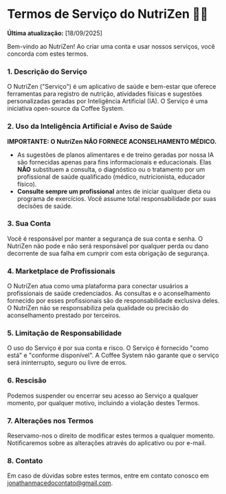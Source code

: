 # Termos de Serviço do NutriZen 👨‍⚖️

**Última atualização:** [18/09/2025]

Bem-vindo ao NutriZen! Ao criar uma conta e usar nossos serviços, você concorda com estes termos.

### 1. Descrição do Serviço
O NutriZen ("Serviço") é um aplicativo de saúde e bem-estar que oferece ferramentas para registro de nutrição, atividades físicas e sugestões personalizadas geradas por Inteligência Artificial (IA). O Serviço é uma iniciativa open-source da Coffee System.

### 2. Uso da Inteligência Artificial e Aviso de Saúde
**IMPORTANTE: O NutriZen NÃO FORNECE ACONSELHAMENTO MÉDICO.**
* As sugestões de planos alimentares e de treino geradas por nossa IA são fornecidas apenas para fins informacionais e educacionais. Elas **NÃO** substituem a consulta, o diagnóstico ou o tratamento por um profissional de saúde qualificado (médico, nutricionista, educador físico).
* **Consulte sempre um profissional** antes de iniciar qualquer dieta ou programa de exercícios. Você assume total responsabilidade por suas decisões de saúde.

### 3. Sua Conta
Você é responsável por manter a segurança de sua conta e senha. O NutriZen não pode e não será responsável por qualquer perda ou dano decorrente de sua falha em cumprir com esta obrigação de segurança.

### 4. Marketplace de Profissionais
O NutriZen atua como uma plataforma para conectar usuários a profissionais de saúde credenciados. As consultas e o aconselhamento fornecido por esses profissionais são de responsabilidade exclusiva deles. O NutriZen não se responsabiliza pela qualidade ou precisão do aconselhamento prestado por terceiros.

### 5. Limitação de Responsabilidade
O uso do Serviço é por sua conta e risco. O Serviço é fornecido "como está" e "conforme disponível". A Coffee System não garante que o serviço será ininterrupto, seguro ou livre de erros.

### 6. Rescisão
Podemos suspender ou encerrar seu acesso ao Serviço a qualquer momento, por qualquer motivo, incluindo a violação destes Termos.

### 7. Alterações nos Termos
Reservamo-nos o direito de modificar estes termos a qualquer momento. Notificaremos sobre as alterações através do aplicativo ou por e-mail.

### 8. Contato
Em caso de dúvidas sobre estes termos, entre em contato conosco em jonathanmacedocontato@gmail.com.
